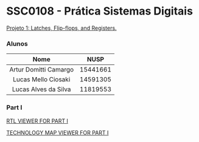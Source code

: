 # SSC0108 - Prática Sistemas Digitais

[Projeto 1: Latches, Flip-flops, and Registers.](./lab3.pdf)

### Alunos

|        Nome                         |    NUSP   |       
|:-----------------------------------:|:---------:|  
|   Artur Domitti Camargo             |  15441661 |   
|   Lucas Mello Ciosaki       	      |  14591305 |   
|   Lucas Alves da Silva		         |  11819553  | 

### Part I

[RTL VIEWER FOR PART I](./part1.pdf)

[TECHNOLOGY MAP VIEWER FOR PART I](./part1tmv.pdf)


